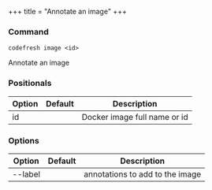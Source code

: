 +++
title = "Annotate an image"
+++

### Command
`codefresh image <id>`

Annotate an image
### Positionals

Option | Default | Description
--------- | ----------- | -----------
id |  | Docker image full name or id
### Options

Option | Default | Description
--------- | ----------- | -----------
--label |  | annotations to add to the image
